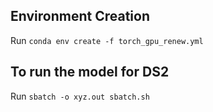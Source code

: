 ## Environment Creation

Run `conda env create -f torch_gpu_renew.yml`

## To run the model for DS2

Run `sbatch -o xyz.out sbatch.sh`
